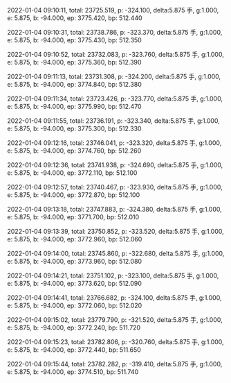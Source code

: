 2022-01-04 09:10:11, total: 23725.519, p: -324.100, delta:5.875 手, g:1.000, e: 5.875, b: -94.000, ep: 3775.420, bp: 512.440

2022-01-04 09:10:31, total: 23738.786, p: -323.370, delta:5.875 手, g:1.000, e: 5.875, b: -94.000, ep: 3775.430, bp: 512.350

2022-01-04 09:10:52, total: 23732.083, p: -323.760, delta:5.875 手, g:1.000, e: 5.875, b: -94.000, ep: 3775.360, bp: 512.390

2022-01-04 09:11:13, total: 23731.308, p: -324.200, delta:5.875 手, g:1.000, e: 5.875, b: -94.000, ep: 3774.840, bp: 512.380

2022-01-04 09:11:34, total: 23723.426, p: -323.770, delta:5.875 手, g:1.000, e: 5.875, b: -94.000, ep: 3775.990, bp: 512.470

2022-01-04 09:11:55, total: 23736.191, p: -323.340, delta:5.875 手, g:1.000, e: 5.875, b: -94.000, ep: 3775.300, bp: 512.330

2022-01-04 09:12:16, total: 23746.041, p: -323.320, delta:5.875 手, g:1.000, e: 5.875, b: -94.000, ep: 3774.760, bp: 512.260

2022-01-04 09:12:36, total: 23741.938, p: -324.690, delta:5.875 手, g:1.000, e: 5.875, b: -94.000, ep: 3772.110, bp: 512.100

2022-01-04 09:12:57, total: 23740.467, p: -323.930, delta:5.875 手, g:1.000, e: 5.875, b: -94.000, ep: 3772.870, bp: 512.100

2022-01-04 09:13:18, total: 23747.883, p: -324.380, delta:5.875 手, g:1.000, e: 5.875, b: -94.000, ep: 3771.700, bp: 512.010

2022-01-04 09:13:39, total: 23750.852, p: -323.520, delta:5.875 手, g:1.000, e: 5.875, b: -94.000, ep: 3772.960, bp: 512.060

2022-01-04 09:14:00, total: 23745.860, p: -322.680, delta:5.875 手, g:1.000, e: 5.875, b: -94.000, ep: 3773.960, bp: 512.080

2022-01-04 09:14:21, total: 23751.102, p: -323.100, delta:5.875 手, g:1.000, e: 5.875, b: -94.000, ep: 3773.620, bp: 512.090

2022-01-04 09:14:41, total: 23766.682, p: -324.100, delta:5.875 手, g:1.000, e: 5.875, b: -94.000, ep: 3772.060, bp: 512.020

2022-01-04 09:15:02, total: 23779.790, p: -321.520, delta:5.875 手, g:1.000, e: 5.875, b: -94.000, ep: 3772.240, bp: 511.720

2022-01-04 09:15:23, total: 23782.806, p: -320.760, delta:5.875 手, g:1.000, e: 5.875, b: -94.000, ep: 3772.440, bp: 511.650

2022-01-04 09:15:44, total: 23782.282, p: -319.410, delta:5.875 手, g:1.000, e: 5.875, b: -94.000, ep: 3774.510, bp: 511.740